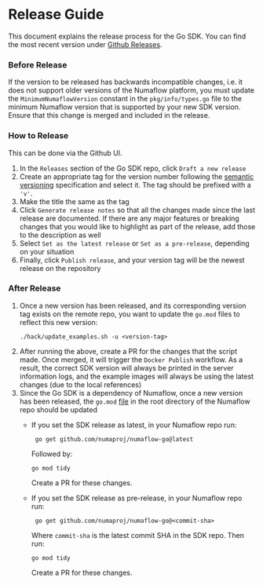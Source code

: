 # Release Guide

This document explains the release process for the Go SDK. You can find the most recent version under [Github Releases](https://github.com/numaproj/numaflow-go/releases).

### Before Release

If the version to be released has backwards incompatible changes, i.e. it does not support older versions of the Numaflow platform,
you must update the `MinimumNumaflowVersion` constant in the `pkg/info/types.go` file to the minimum Numaflow version that is supported by your new SDK version.
Ensure that this change is merged and included in the release.

### How to Release

This can be done via the Github UI. 
1. In the `Releases` section of the Go SDK repo, click `Draft a new release`
2. Create an appropriate tag for the version number following the [semantic versioning](https://semver.org/) specification and select it. The tag should be prefixed with a `'v'`. 
3. Make the title the same as the tag 
4. Click `Generate release notes` so that all the changes made since the last release are documented. If there are any major features or breaking
changes that you would like to highlight as part of the release, add those to the description as well 
5. Select `Set as the latest release` or `Set as a pre-release`, depending on your situation 
6. Finally, click `Publish release`, and your version tag will be the newest release on the repository

### After Release

1. Once a new version has been released, and its corresponding version tag exists on the remote repo, you want to update the `go.mod`
files to reflect this new version:
    ```shell
    ./hack/update_examples.sh -u <version-tag>
      ```
2. After running the above, create a PR for the changes that the script made. Once merged, it will trigger the `Docker Publish` workflow.
As a result, the correct SDK version will always be printed in the server information logs,
and the example images will always be using the latest changes (due to the local references)
3. Since the Go SDK is a dependency of Numaflow, once a new version has been released, the `go.mod` [file](https://github.com/numaproj/numaflow/blob/main/go.mod)
in the root directory of the Numaflow repo should be updated
   - If you set the SDK release as latest, in your Numaflow repo run:
        ```shell
         go get github.com/numaproj/numaflow-go@latest
        ``` 
        Followed by:
        ```shell
        go mod tidy
        ```
        Create a PR for these changes.

   - If you set the SDK release as pre-release, in your Numaflow repo run:
     ```shell
      go get github.com/numaproj/numaflow-go@<commit-sha>
      ``` 
     Where `commit-sha` is the latest commit SHA in the SDK repo. Then run:
     ```shell
     go mod tidy
     ```
     Create a PR for these changes.